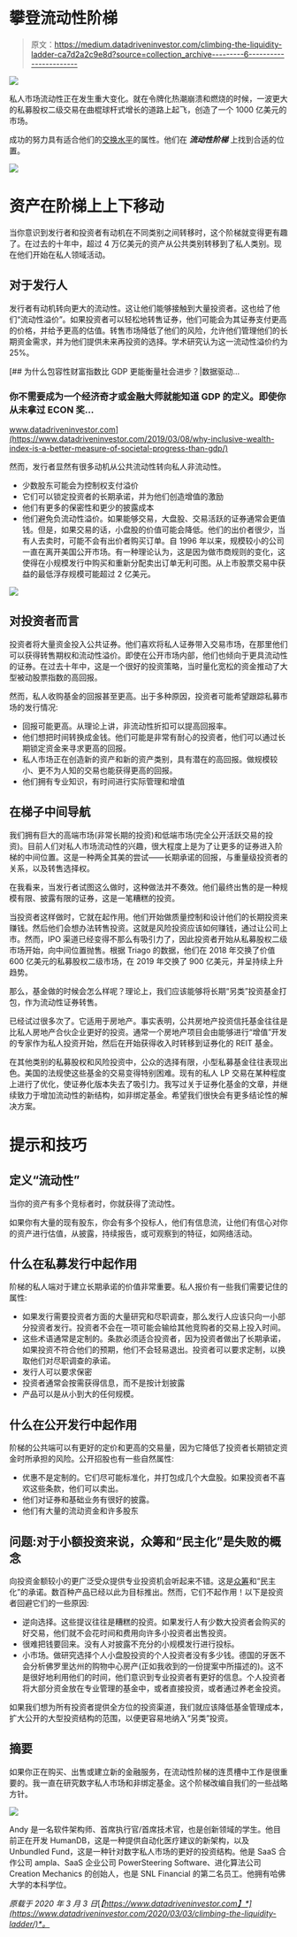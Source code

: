 # 攀登流动性阶梯

> 原文：<https://medium.datadriveninvestor.com/climbing-the-liquidity-ladder-ca7d2a2c9e8d?source=collection_archive---------6----------------------->

![](img/ae861b672193d1e9a84c170957f22f15.png)

私人市场流动性正在发生重大变化。就在令牌化热潮崩溃和燃烧的时候，一波更大的私募股权二级交易在曲棍球杆式增长的道路上起飞，创造了一个 1000 亿美元的市场。

成功的努力具有适合他们的[交换水平](https://www.datadriveninvestor.com/glossary/exchange/)的属性。他们在 ***流动性阶梯*** 上找到合适的位置。

![](img/f6a2b44474fb6c4f3570c8f4e460cf7b.png)

# 资产在阶梯上上下移动

当你意识到发行者和投资者有动机在不同类别之间转移时，这个阶梯就变得更有趣了。在过去的十年中，超过 4 万亿美元的资产从公共类别转移到了私人类别。现在他们开始在私人领域活动。

## 对于发行人

发行者有动机转向更大的流动性。这让他们能够接触到大量投资者。这也给了他们“流动性溢价”。如果投资者可以轻松地转售证券，他们可能会为其证券支付更高的价格，并给予更高的估值。转售市场降低了他们的风险，允许他们管理他们的长期资金需求，并为他们提供未来再投资的选择。学术研究认为这一流动性溢价约为 25%。

[](https://www.datadriveninvestor.com/2019/03/08/why-inclusive-wealth-index-is-a-better-measure-of-societal-progress-than-gdp/) [## 为什么包容性财富指数比 GDP 更能衡量社会进步？|数据驱动…

### 你不需要成为一个经济奇才或金融大师就能知道 GDP 的定义。即使你从未拿过 ECON 奖…

www.datadriveninvestor.com](https://www.datadriveninvestor.com/2019/03/08/why-inclusive-wealth-index-is-a-better-measure-of-societal-progress-than-gdp/) 

然而，发行者显然有很多动机从公共流动性转向私人非流动性。

*   少数股东可能会为控制权支付溢价
*   它们可以锁定投资者的长期承诺，并为他们创造增值的激励
*   他们有更多的保密性和更少的披露成本
*   他们避免负流动性溢价。如果能够交易，大盘股、交易活跃的证券通常会更值钱。但是，如果交易的话，小盘股的价值可能会降低。他们的出价者很少，当有人去卖时，可能不会有出价者购买订单。自 1996 年以来，规模较小的公司一直在离开美国公开市场。有一种理论认为，这是因为做市商规则的变化，这使得在小规模发行中购买和重新分配卖出订单无利可图。从上市股票交易中获益的最低浮存规模可能超过 2 亿美元。

![](img/f9c8314a801cc6739f71d9e72268babf.png)

## 对投资者而言

投资者将大量资金投入公共证券。他们喜欢将私人证券带入交易市场，在那里他们可以获得转售期权和流动性溢价。即使在公开市场内部，他们也倾向于更具流动性的证券。在过去十年中，这是一个很好的投资策略，当时量化宽松的资金推动了大型被动股票指数的高回报。

然而，私人收购基金的回报甚至更高。出于多种原因，投资者可能希望跟踪私募市场的发行情况:

*   回报可能更高。从理论上讲，非流动性折扣可以提高回报率。
*   他们想把时间转换成金钱。他们可能是非常有耐心的投资者，他们可以通过长期锁定资金来寻求更高的回报。
*   私人市场正在创造新的资产和新的资产类别，具有潜在的高回报。做规模较小、更不为人知的交易也能获得更高的回报。
*   他们拥有专业知识，有时间进行实际管理和增值

## 在梯子中间导航

我们拥有巨大的高端市场(非常长期的投资)和低端市场(完全公开活跃交易的投资)。目前人们对私人市场流动性的兴趣，很大程度上是为了让更多的证券进入阶梯的中间位置。这是一种两全其美的尝试——长期承诺的回报，与重量级投资者的关系，以及转售选择权。

在我看来，当发行者试图这么做时，这种做法并不奏效。他们最终出售的是一种规模有限、披露有限的证券，这是一笔糟糕的投资。

当投资者这样做时，它就在起作用。他们开始做质量控制和设计他们的长期投资来赚钱。然后他们会想办法转售投资。这就是风险投资应该如何赚钱，通过让公司上市。然而，IPO 渠道已经变得不那么有吸引力了，因此投资者开始从私募股权二级市场开始，向中间位置抛售。根据 Triago 的数据，他们在 2018 年交换了价值 600 亿美元的私募股权二级市场，在 2019 年交换了 900 亿美元，并呈持续上升趋势。

那么，基金做的时候会怎么样呢？理论上，我们应该能够将长期“另类”投资基金打包，作为流动性证券转售。

已经试过很多次了。它适用于房地产。事实表明，公共房地产投资信托基金往往是比私人房地产合伙企业更好的投资。通常一个房地产项目会由能够进行“增值”开发的专家作为私人投资开始，然后在开始获得收入时转移到证券化的 REIT 基金。

在其他类别的私募股权和风险投资中，公众的选择有限，小型私募基金往往表现出色。美国的法规使这些基金的交易变得特别困难。现有的私人 LP 交易在某种程度上进行了优化，使证券化版本失去了吸引力。我写过关于证券化基金的文章，并继续致力于增加流动性的新结构，如非绑定基金。希望我们很快会有更多结论性的解决方案。

# 提示和技巧

## 定义“流动性”

当你的资产有多个竞标者时，你就获得了流动性。

如果你有大量的现有股东，你会有多个投标人，他们有信息流，让他们有信心对你的资产进行估值，从披露，持续报告，或可观察到的特征，如网络活动。

## 什么在私募发行中起作用

阶梯的私人端对于建立长期承诺的价值非常重要。私人报价有一些我们需要记住的属性:

*   如果发行需要投资者方面的大量研究和尽职调查，那么发行人应该只向一小部分投资者发行。投资者不会在一项可能会输给其他竞购者的交易上投入时间。
*   这些术语通常是定制的。条款必须适合投资者，因为投资者做出了长期承诺，如果投资不符合他们的预期，他们不会轻易退出。投资者可以要求定制，以换取他们对尽职调查的承诺。
*   发行人可以要求保密
*   投资者通常会按需获得信息，而不是按计划披露
*   产品可以是从小到大的任何规模。

## 什么在公开发行中起作用

阶梯的公共端可以有更好的定价和更高的交易量，因为它降低了投资者长期锁定资金时所承担的风险。公开招股也有一些自然属性:

*   优惠不是定制的。它们尽可能标准化，并打包成几个大盘股。如果投资者不喜欢这些条款，他们可以卖出。
*   他们对证券和基础业务有很好的披露。
*   他们有大量的流动资金和许多股东

## 问题:对于小额投资来说，众筹和“民主化”是失败的概念

向投资金额较小的更广泛受众提供专业投资机会听起来不错。这是[众筹](https://www.datadriveninvestor.com/glossary/crowdfunding/)和“民主化”的承诺。数百种产品已经以此为目标推出。然而，它们不起作用！以下是投资者回避它们的一些原因:

*   逆向选择。这些提议往往是糟糕的投资。如果发行人有少数大投资者会购买的好交易，他们就不会花时间和费用向许多小投资者出售投资。
*   很难把钱要回来。没有人对披露不充分的小规模发行进行投标。
*   小市场。做研究选择个人小盘股投资的个人投资者没有多少钱。德国的牙医不会分析佛罗里达州的购物中心房产(正如我收到的一份提案中所描述的)。这不是很好地利用他们的时间，他们意识到专业投资者有更好的信息。个人投资者将大部分资金放在专业管理的基金中，或者直接投资，或者通过养老金投资。

如果我们想为所有投资者提供全方位的投资渠道，我们就应该降低基金管理成本，扩大公开的大型投资结构的范围，以便更容易地纳入“另类”投资。

## 摘要

如果你正在购买、出售或建立新的金融服务，在流动性阶梯的连贯槽中工作是很重要的。我一直在研究数字私人市场和非绑定基金。这个阶梯改编自我们的一些战略方针。

![](img/d4d916ddaf5c497160aea9e12bdd9336.png)

Andy 是一名软件架构师、首席执行官/首席技术官，也是创新领域的学生。他目前正在开发 HumanDB，这是一种提供自动化医疗建议的新架构，以及 Unbundled Fund，这是一种针对数字私人市场的更好的投资结构。他是 SaaS 合作公司 ampla、SaaS 企业公司 PowerSteering Software、进化算法公司 Creation Mechanics 的创始人，也是 SNL Financial 的第二名员工。他拥有哈佛大学的本科学位。

*原载于 2020 年 3 月 3 日*[*【https://www.datadriveninvestor.com】*](https://www.datadriveninvestor.com/2020/03/03/climbing-the-liquidity-ladder/)*。*